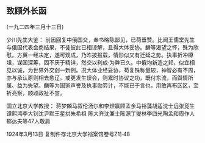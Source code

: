 ## 致顾外长函

(一九二四年三月十三日)

少川先生大鉴：
前因回复中俄国交，奉书略陈鄙见，已荷垂赞。比闻王儒堂先生与俄国代表会商结果，不徒彼此已相谅解，且得大体妥协。麟等渴望之怀，殊为欣慰。方冀一经决定，遂可观成，乃昨披报载，情形似又有迁延之势。执事折冲樽俎，谋国深筹，固不厌于精详，然交以利成·为弊已久。中俄均新造之邦，似宜相见以诚，为世界外交创一新例。况大体业经妥协，苟复铢称量较，神智必有不周，亦与承认原则相去愈辽。或更发生误会，则累时协议之功，既付东流，而舆情所属、益为失望。麟等为国家声誉及执事勋劳计，不能已于言也，用敢再布区区，至祈亮察，顺颂政祉不宣。

国立北京大学教授：
蒋梦麟马叙伦汤尔和李煜赢顾孟余马裕藻胡适沈士远张竞生谭熙鸿李大钊沈尹默王星拱朱希祖  陈大齐沈兼士陈源丁燮林李四光陶孟和周作人郁达夫等47人敬肩

1924年3月13日
复制件存北京大学裆案馆卷号Z1]·48

